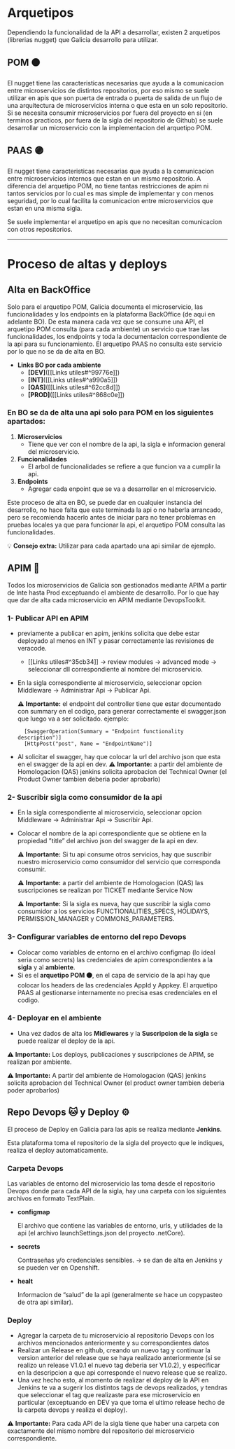 # Arquetipos

Dependiendo la funcionalidad de la API a desarrollar, existen 2 arquetipos (librerias nugget) que Galicia desarrollo para utilizar.

## POM 🟠

El nugget tiene las caracteristicas necesarias que ayuda a la comunicacion entre microservicios de distintos repositorios, por eso mismo se suele utilizar en apis que son puerta de entrada o puerta de salida de un flujo de una arquitectura de microservicios interna o que esta en un solo repositorio. Si se necesita consumir microservicios por fuera del proyecto en si (en terminos practicos, por fuera de la sigla del repositorio de Github) se suele desarrollar un microservicio con la implementacion del arquetipo POM.

## PAAS 🟣

El nugget tiene caracteristicas necesarias que ayuda a la comunicacion entre microservicios internos que estan en un mismo repositorio. A diferencia del arquetipo POM, no tiene tantas restricciones de apim ni tantos servicios por lo cual es mas simple de implementar y con menos seguridad, por lo cual facilita la comunicacion entre microservicios que estan en una misma sigla.

Se suele implementar el arquetipo en apis que no necesitan comunicacion con otros repositorios.

---

# Proceso de altas y deploys

## Alta en BackOffice

Solo para el arquetipo POM, Galicia documenta el microservicio, las funcionalidades y los endpoints en la plataforma BackOffice (de aqui en adelante BO). De esta manera cada vez que se consume una API, el arquetipo POM consulta (para cada ambiente) un servicio que trae las funcionalidades, los endpoints y toda la documentacion correspondiente de la api para su funcionamiento. El arquetipo PAAS no consulta este servicio por lo que no se da de alta en BO.

- **Links BO por cada ambiente**
    - **[DEV]**([[Links utiles#^99776e]])
    - **[INT]**([[Links utiles#^a990a5]])
    - **[QAS]**([[Links utiles#^62cc8d]])
    - **[PROD]**([[Links utiles#^868c0e]])

### En BO se da de alta una api solo para POM en los siguientes apartados:

1. **Microservicios**
    - Tiene que ver con el nombre de la api, la sigla e informacion general del microservicio.
2. **Funcionalidades**
    - El arbol de funcionalidades se refiere a que funcion va a cumplir la api.
3. **Endpoints**
    - Agregar cada enpoint que se va a desarrollar en el microservicio.

Este proceso de alta en BO, se puede dar en cualquier instancia del desarrollo, no hace falta que este terminada la api o no haberla arrancado, pero se recomienda hacerlo antes de iniciar para no tener problemas en pruebas locales ya que para funcionar la api, el arquetipo POM consulta las funcionalidades.

💡 **Consejo extra:** Utilizar para cada apartado una api similar de ejemplo.

## APIM 🔐

Todos los microservicios de Galicia son gestionados mediante APIM a partir de Inte hasta Prod exceptuando el ambiente de desarrollo. Por lo que hay que dar de alta cada microservicio en APIM mediante DevopsToolkit.

### 1- Publicar API en APIM

- previamente a publicar en apim, jenkins solicita que debe estar deployado al menos en INT y pasar correctamente las revisiones de veracode.
    
    - [[Links utiles#^35cb34]] → review modules → advanced mode → seleccionar dll correspondiente al nombre del microservicio.
- En la sigla correspondiente al microservicio, seleccionar opcion Middleware → Administrar Api → Publicar Api.

	⚠️ **Importante:** el endpoint del controller tiene que estar documentado con summary en el codigo, para generar correctamente el swagger.json que luego va a ser solicitado.
	ejemplo:
	
        [SwaggerOperation(Summary = "Endpoint functionality description")]
        [HttpPost("post", Name = "EndpointName")]


- Al solicitar el swagger, hay que colocar la url del archivo json que esta en el swagger de la api en dev.
    ⚠️ **Importante:** a partir del ambiente de Homologacion (QAS) jenkins solicita aprobacion del Technical Owner (el Product Owner tambien deberia poder aprobarlo)
    

### 2- Suscribir sigla como consumidor de la api

- En la sigla correspondiente al microservicio, seleccionar opcion Middleware → Administrar Api → Suscribir Api.
    
- Colocar el nombre de la api correspondiente que se obtiene en la propiedad ”title” del archivo json del swagger de la api en dev.
    
	⚠️ **Importante:** Si tu api consume otros servicios, hay que suscribir nuestro microservicio como consumidor del servicio que corresponda consumir.
	
    ⚠️ **Importante:** a partir del ambiente de Homologacion (QAS) las suscripciones se realizan por TICKET mediante Service Now
    
    ⚠️ **Importante:** Si la sigla es nueva, hay que suscribir la sigla como consumidor a los servicios FUNCTIONALITIES_SPECS, HOLIDAYS, PERMISSION_MANAGER y COMMONS_PARAMETERS.
### 3- Configurar variables de entorno del repo Devops

- Colocar como variables de entorno en el archivo configmap (lo ideal seria como secrets) las credenciales de apim correspondientes a la **sigla** y al **ambiente**.
- Si es el **arquetipo POM 🟠**, en el capa de servicio de la api hay que colocar los headers de las credenciales AppId y Appkey. El arquetipo PAAS al gestionarse internamente no precisa esas credenciales en el codigo.

### 4- Deployar en el ambiente

- Una vez dados de alta los **Midlewares** y la **Suscripcion de la sigla** se puede realizar el deploy de la api.

⚠️ **Importante:** Los deploys, publicaciones y suscripciones de APIM, se realizan por ambiente.

⚠️ **Importante:** A partir del ambiente de Homologacion (QAS) jenkins solicita aprobacion del Technical Owner (el product owner tambien deberia poder aprobarlos)

## Repo Devops 🐱 y Deploy ⚙️

El proceso de Deploy en Galicia para las apis se realiza mediante **Jenkins**.

Esta plataforma toma el repositorio de la sigla del proyecto que le indiques, realiza el deploy automaticamente.

### Carpeta Devops

Las variables de entorno del microservicio las toma desde el repositorio Devops donde para cada API de la sigla, hay una carpeta con los siguientes archivos en formato TextPlain.

- **configmap**
    
    El archivo que contiene las variables de entorno, urls, y utilidades de la api (el archivo launchSettings.json del proyecto .netCore).
    
- **secrets**
    
    Contraseñas y/o credenciales sensibles. → se dan de alta en Jenkins y se pueden ver en Openshift.
    
- **healt**
    
    Informacion de “salud” de la api (generalmente se hace un copypasteo de otra api similar).
    

### Deploy

- Agregar la carpeta de tu microservicio al repositorio Devops con los archivos mencionados anteriormente y su correspondientes datos
- Realizar un Release en github, creando un nuevo tag y continuar la version anterior del release que se haya realizado anteriormente (si se realizo un release V1.0.1 el nuevo tag deberia ser V1.0.2), y especificar en la descripcion a que api corresponde el nuevo release que se realizo.
- Una vez hecho esto, al momento de realizar el deploy de la API en Jenkins te va a sugerir los distintos tags de devops realizados, y tendras que seleccionar el tag que realizaste para ese microservicio en particular (exceptuando en DEV ya que toma el ultimo release hecho de la carpeta devops y realiza el deploy).

⚠️ **Importante:** Para cada API de la sigla tiene que haber una carpeta con exactamente del mismo nombre del repositorio del microservicio correspondiente.